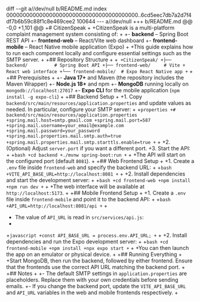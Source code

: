 diff --git a//dev/null b/README.md
index 0000000000000000000000000000000000000000..6cd5eec7db7a2d7f4df7b6b59c88f1c8e469cee2 100644
--- a//dev/null
+++ b/README.md
@@ -0,0 +1,101 @@
+# CitizenSpeak
+
+CitizenSpeak is a multi-platform complaint management system consisting of:
+
+- **backend** – Spring Boot REST API
+- **frontend-web** – React/Vite web dashboard
+- **frontend-mobile** – React Native mobile application (Expo)
+
+This guide explains how to run each component locally and configure essential settings such as the SMTP server.
+
+## Repository Structure
+
+```
+CitizenSpeak/
+├── backend/          # Spring Boot API
+├── frontend-web/     # Vite + React web interface
+└── frontend-mobile/  # Expo React Native app
+```
+
+## Prerequisites
+
+- **Java 17+** and Maven (the repository includes the Maven Wrapper)
+- **Node.js 18+** and npm
+- **MongoDB** running locally on `mongodb://localhost:27017`
+- **Expo CLI** for the mobile application (`npm install -g expo-cli`)
+
+## Backend Setup
+
+1. Copy `backend/src/main/resources/application.properties` and update values as needed. In particular, configure your SMTP server:
+
+```properties
+# backend/src/main/resources/application.properties
+spring.mail.host=smtp.gmail.com
+spring.mail.port=587
+spring.mail.username=your_email@example.com
+spring.mail.password=your_password
+spring.mail.properties.mail.smtp.auth=true
+spring.mail.properties.mail.smtp.starttls.enable=true
+```
+
+2. (Optional) Adjust `server.port` if you want a different port.
+3. Start the API:
+
+```bash
+cd backend
+./mvnw spring-boot:run
+```
+
+The API will start on the configured port (default `8081`).
+
+## Web Frontend Setup
+
+1. Create a `.env` file inside `frontend-web` and specify the backend URL:
+
+```bash
+VITE_API_BASE_URL=http://localhost:8081
+```
+
+2. Install dependencies and start the development server:
+
+```bash
+cd frontend-web
+npm install
+npm run dev
+```
+
+The web interface will be available at `http://localhost:5173`.
+
+## Mobile Frontend Setup
+
+1. Create a `.env` file inside `frontend-mobile` and point it to the backend API:
+
+```bash
+API_URL=http://localhost:8081/api
+```
+
+   The value of `API_URL` is read in `src/services/api.js`:
+
+```javascript
+const API_BASE_URL = process.env.API_URL;
+```
+
+2. Install dependencies and run the Expo development server:
+
+```bash
+cd frontend-mobile
+npm install
+npx expo start
+```
+
+You can then launch the app on an emulator or physical device.
+
+## Running Everything
+
+Start MongoDB, then run the backend, followed by either frontend. Ensure that the frontends use the correct API URL matching the backend port.
+
+## Notes
+
+- The default SMTP settings in `application.properties` are placeholders. Replace them with your own credentials before sending emails.
+- If you change the backend port, update the `VITE_API_BASE_URL` and `API_URL` variables in the web and mobile frontends respectively.
+
